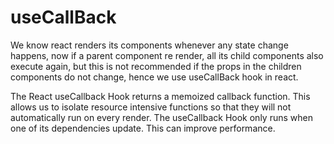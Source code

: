# useCallBack

We know react renders its components whenever any state change happens, now if a parent component re render, all its child components also execute again, but this is not recommended if the props in the children components do not change, hence we use useCallBack hook in react.

The React useCallback Hook returns a memoized callback function.
This allows us to isolate resource intensive functions so that they will not automatically run on every render.
The useCallback Hook only runs when one of its dependencies update.
This can improve performance.